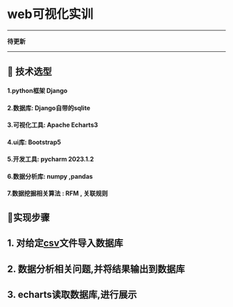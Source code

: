 # web可视化实训
***
**待更新**
***
##  📃 技术选型
#### 1.python框架 Django
#### 2.数据库: Django自带的sqlite
#### 3.可视化工具: Apache Echarts3
#### 4.ui库:  Bootstrap5
#### 5.开发工具: pycharm 2023.1.2
#### 6.数据分析库: numpy ,pandas
#### 7.数据挖掘相关算法 : RFM  , 关联规则


## 🔑实现步骤
## 1. 对给定[csv]()文件导入数据库  
## 2. 数据分析相关问题,并将结果输出到数据库
## 3. echarts读取数据库,进行展示
